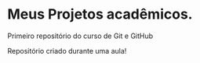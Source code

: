 # Meus Projetos acadêmicos.
 Primeiro repositório do curso de Git e GitHub

 Repositório criado durante uma aula!
